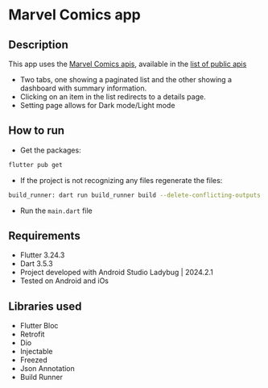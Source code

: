 # Marvel Comics app

## Description

This app uses the [Marvel Comics apis](https://developer.marvel.com), available in the [list of public apis](https://github.com/public-apis/public-apis?tab=readme-ov-file#games--comics)

- Two tabs, one showing a paginated list and the other showing a dashboard with summary information.
- Clicking on an item in the list redirects to a details page.
- Setting page allows for Dark mode/Light mode

## How to run
- Get the packages: 
```sh
flutter pub get
```
- If the project is not recognizing any files regenerate the files:
```sh
build_runner: dart run build_runner build --delete-conflicting-outputs
```
- Run the `main.dart` file

## Requirements
- Flutter 3.24.3
- Dart 3.5.3
- Project developed with Android Studio Ladybug | 2024.2.1
- Tested on Android and iOs

## Libraries used

- Flutter Bloc
- Retrofit
- Dio
- Injectable
- Freezed
- Json Annotation
- Build Runner